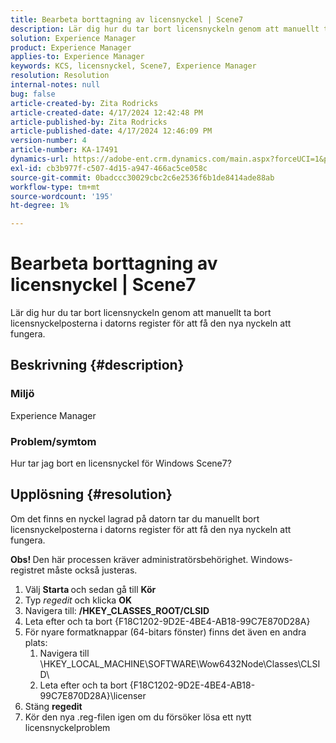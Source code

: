 ```yaml
---
title: Bearbeta borttagning av licensnyckel | Scene7
description: Lär dig hur du tar bort licensnyckeln genom att manuellt ta bort licensnyckelposterna i datorns register för att få den nya nyckeln att fungera.
solution: Experience Manager
product: Experience Manager
applies-to: Experience Manager
keywords: KCS, licensnyckel, Scene7, Experience Manager
resolution: Resolution
internal-notes: null
bug: false
article-created-by: Zita Rodricks
article-created-date: 4/17/2024 12:42:48 PM
article-published-by: Zita Rodricks
article-published-date: 4/17/2024 12:46:09 PM
version-number: 4
article-number: KA-17491
dynamics-url: https://adobe-ent.crm.dynamics.com/main.aspx?forceUCI=1&pagetype=entityrecord&etn=knowledgearticle&id=0d2bd8fc-b7fc-ee11-a1ff-6045bd0065b6
exl-id: cb3b977f-c507-4d15-a947-466ac5ce058c
source-git-commit: 0badccc30029cbc2c6e2536f6b1de8414ade88ab
workflow-type: tm+mt
source-wordcount: '195'
ht-degree: 1%

---
```


# Bearbeta borttagning av licensnyckel | Scene7


Lär dig hur du tar bort licensnyckeln genom att manuellt ta bort licensnyckelposterna i datorns register för att få den nya nyckeln att fungera.

## Beskrivning {#description}


### <b>Miljö</b>

Experience Manager



### <b>Problem/symtom</b>

Hur tar jag bort en licensnyckel för Windows Scene7?


## Upplösning {#resolution}


Om det finns en nyckel lagrad på datorn tar du manuellt bort licensnyckelposterna i datorns register för att få den nya nyckeln att fungera.

<b>Obs! </b>Den här processen kräver administratörsbehörighet. Windows-registret måste också justeras.

1. Välj <b>Starta </b>och sedan gå till <b>Kör</b>
2. Typ *regedit* och klicka <b>OK</b>
3. Navigera till: <b>/HKEY_CLASSES_ROOT/CLSID</b>
4. Leta efter och ta bort {F18C1202-9D2E-4BE4-AB18-99C7E870D28A}
5. För nyare formatknappar (64-bitars fönster) finns det även en andra plats:
   1. Navigera till \HKEY_LOCAL_MACHINE\SOFTWARE\Wow6432Node\Classes\CLSID\
   2. Leta efter och ta bort {F18C1202-9D2E-4BE4-AB18-99C7E870D28A}\licenser
6. Stäng <b>regedit</b>
7. Kör den nya .reg-filen igen om du försöker lösa ett nytt licensnyckelproblem
